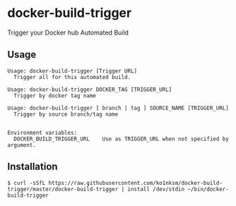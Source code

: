# docker-build-trigger
Trigger your Docker hub Automated Build

## Usage

```
Usage: docker-build-trigger [Trigger URL]
  Trigger all for this automated build.

Usage: docker-build-trigger DOCKER_TAG [TRIGGER_URL]
  Trigger by docker tag name

Usage: docker-build-trigger [ branch | tag ] SOURCE_NAME [TRIGGER_URL]
  Trigger by source branch/tag name


Environment variables:
  DOCKER_BUILD_TRIGGER_URL    Use as TRIGGER_URL when not specified by argument.
```

## Installation

```console
$ curl -sSfL https://raw.githubusercontent.com/ko1nksm/docker-build-trigger/master/docker-build-trigger | install /dev/stdin ~/bin/docker-build-trigger
```
